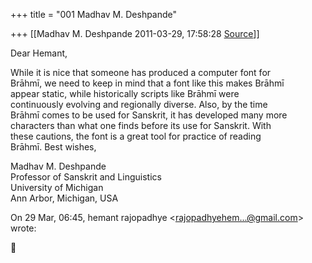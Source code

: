 +++
title = "001 Madhav M. Deshpande"

+++
[[Madhav M. Deshpande	2011-03-29, 17:58:28 [Source](https://groups.google.com/g/bvparishat/c/78Q4PrB0_IU)]]



Dear Hemant,  
  
While it is nice that someone has produced a computer font for  
Brāhmī, we need to keep in mind that a font like this makes Brāhmī  
appear static, while historically scripts like Brāhmī were  
continuously evolving and regionally diverse. Also, by the time  
Brāhmī comes to be used for Sanskrit, it has developed many more  
characters than what one finds before its use for Sanskrit. With  
these cautions, the font is a great tool for practice of reading  
Brāhmī. Best wishes,  
  
Madhav M. Deshpande  
Professor of Sanskrit and Linguistics  
University of Michigan  
Ann Arbor, Michigan, USA  
  
  
  
On 29 Mar, 06:45, hemant rajopadhye \<[rajopadhyehem...@gmail.com]()\>  
wrote:  



